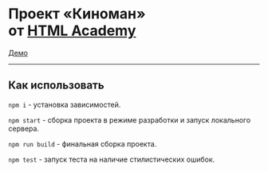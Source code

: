 # Проект «Киноман» от [HTML Academy](https://htmlacademy.ru/)

[Демо](https://v-zdorovcev.github.io/1507737-cinemaddict-15/)

---

## Как использовать

`npm i` - установка зависимостей.

`npm start` - сборка проекта в режиме разработки и запуск локального сервера.

`npm run build` - финальная сборка проекта.

`npm test` - запуск теста на наличие стилистических ошибок.
